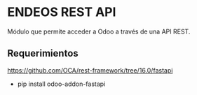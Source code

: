 # ENDEOS REST API

Módulo que permite acceder a Odoo a través de una API REST.

## Requerimientos

https://github.com/OCA/rest-framework/tree/16.0/fastapi

- pip install odoo-addon-fastapi